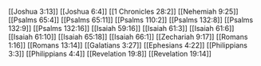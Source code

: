 [[Joshua 3:13]]
[[Joshua 6:4]]
[[1 Chronicles 28:2]]
[[Nehemiah 9:25]]
[[Psalms 65:4]]
[[Psalms 65:11]]
[[Psalms 110:2]]
[[Psalms 132:8]]
[[Psalms 132:9]]
[[Psalms 132:16]]
[[Isaiah 59:16]]
[[Isaiah 61:3]]
[[Isaiah 61:6]]
[[Isaiah 61:10]]
[[Isaiah 65:18]]
[[Isaiah 66:1]]
[[Zechariah 9:17]]
[[Romans 1:16]]
[[Romans 13:14]]
[[Galatians 3:27]]
[[Ephesians 4:22]]
[[Philippians 3:3]]
[[Philippians 4:4]]
[[Revelation 19:8]]
[[Revelation 19:14]]
